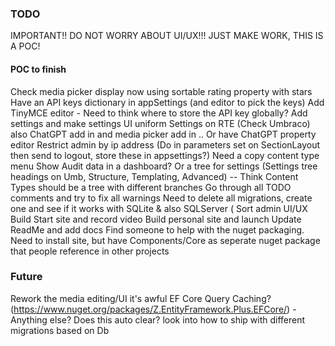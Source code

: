 ### TODO

IMPORTANT!! DO NOT WORRY ABOUT UI/UX!!! JUST MAKE WORK, THIS IS A POC!

#### POC to finish

Check media picker display now using sortable
rating property with stars
Have an API keys dictionary in appSettings (and editor to pick the keys)
Add TinyMCE editor - Need to think where to store the API key globally? Add settings and make settings UI uniform
Settings on RTE (Check Umbraco) also ChatGPT add in and media picker add in
.. Or have ChatGPT property editor
Restrict admin by ip address (Do in parameters set on SectionLayout then send to logout, store these in appsettings?)
Need a copy content type menu
Show Audit data in a dashboard? Or a tree for settings (Settings tree headings on Umb, Structure, Templating, Advanced)
 -- Think Content Types should be a tree with different branches
Go through all TODO comments and try to fix all warnings
Need to delete all migrations, create one and see if it works with SQLite & also SQLServer (
Sort admin UI/UX
Build Start site and record video
Build personal site and launch
Update ReadMe and add docs
Find someone to help with the nuget packaging. Need to install site, but have Components/Core as seperate nuget package that people reference in other projects

### Future

Rework the media editing/UI it's awful
EF Core Query Caching? (https://www.nuget.org/packages/Z.EntityFramework.Plus.EFCore/) - Anything else? Does this auto clear?
look into how to ship with different migrations based on Db